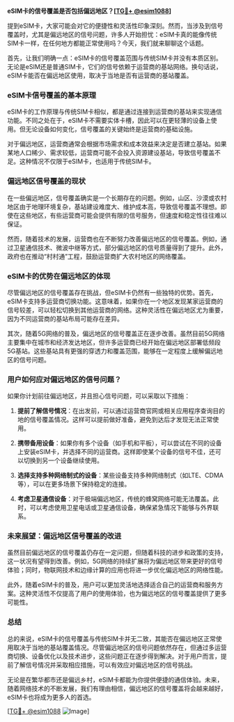 **eSIM卡的信号覆盖是否包括偏远地区？[[TG💪+ @esim1088](https://t.me/s/esim1088)]**

提到eSIM卡，大家可能会对它的便捷性和灵活性印象深刻。然而，当涉及到信号覆盖时，尤其是偏远地区的信号问题，许多人开始担忧：eSIM卡真的能像传统SIM卡一样，在任何地方都能正常使用吗？今天，我们就来聊聊这个话题。

首先，让我们明确一点：eSIM卡的信号覆盖范围与传统SIM卡并没有本质区别。无论是eSIM还是普通SIM卡，它们的信号依赖于运营商的基站网络。换句话说，eSIM卡能否在偏远地区使用，取决于当地是否有运营商的基站覆盖。

### **eSIM卡信号覆盖的基本原理**

eSIM卡的工作原理与传统SIM卡相似，都是通过连接到运营商的基站来实现通信功能。不同之处在于，eSIM卡不需要实体卡槽，因此可以在更轻薄的设备上使用。但无论设备如何变化，信号覆盖的关键始终是运营商的基础设施。

对于偏远地区，运营商通常会根据市场需求和成本效益来决定是否建立基站。如果某地人口稀少、需求较低，运营商可能不会投入资源建设基站，导致信号覆盖不足。这种情况不仅限于eSIM卡，也适用于传统SIM卡。

### **偏远地区信号覆盖的现状**

在一些偏远地区，信号覆盖确实是一个长期存在的问题。例如，山区、沙漠或农村地区由于地理环境复杂，基站建设难度大、维护成本高，导致信号覆盖不理想。即使在这些地区，有些运营商可能会提供有限的信号服务，但速度和稳定性往往难以保证。

然而，随着技术的发展，运营商也在不断努力改善偏远地区的信号覆盖。例如，通过卫星通信技术、微波中继等方式，部分偏远地区的信号质量得到了提升。此外，政府也在推动“村村通”工程，鼓励运营商扩大农村地区的网络覆盖。

### **eSIM卡的优势在偏远地区的体现**

尽管偏远地区的信号覆盖存在挑战，但eSIM卡仍然有一些独特的优势。首先，eSIM卡支持多运营商切换功能。这意味着，如果你在一个地区发现某家运营商的信号较差，可以轻松切换到其他运营商的网络。这种灵活性在偏远地区尤为重要，因为不同运营商的基站布局可能存在差异。

其次，随着5G网络的普及，偏远地区的信号覆盖正在逐步改善。虽然目前5G网络主要集中在城市和经济发达地区，但许多运营商已经开始在偏远地区部署低频段5G基站。这些基站具有更强的穿透力和覆盖范围，能够在一定程度上缓解偏远地区的信号问题。

### **用户如何应对偏远地区的信号问题？**

如果你计划前往偏远地区，并且担心信号问题，可以采取以下措施：

1. **提前了解信号情况**：在出发前，可以通过运营商官网或相关应用程序查询目的地的信号覆盖情况。这样可以提前做好准备，避免到达后才发现无法正常使用。
   
2. **携带备用设备**：如果你有多个设备（如手机和平板），可以尝试在不同的设备上安装eSIM卡，并选择不同的运营商。这样即使某个设备的信号不佳，还可以切换到另一个设备继续使用。

3. **选择支持多种网络制式的设备**：某些设备支持多种网络制式（如LTE、CDMA等），可以在更多场景下保持稳定的连接。

4. **考虑卫星通信设备**：对于极端偏远地区，传统的蜂窝网络可能无法覆盖。此时，可以考虑使用卫星电话或卫星通信设备，确保紧急情况下能够与外界联系。

### **未来展望：偏远地区信号覆盖的改进**

虽然目前偏远地区的信号覆盖仍存在一定问题，但随着科技的进步和政策的支持，这一状况有望得到改善。例如，5G网络的持续扩展将为偏远地区带来更好的信号体验；同时，物联网技术和边缘计算的应用也将进一步优化偏远地区的网络性能。

此外，随着eSIM卡的普及，用户可以更加灵活地选择适合自己的运营商和服务方案。这种灵活性不仅提高了用户的使用体验，也为偏远地区的信号覆盖提供了更多可能性。

### **总结**

总的来说，eSIM卡的信号覆盖与传统SIM卡并无二致，其能否在偏远地区正常使用取决于当地的基站覆盖情况。尽管偏远地区的信号问题依然存在，但通过多运营商切换、设备优化以及技术进步，这些问题正在逐步得到解决。对于用户而言，提前了解信号情况并采取相应措施，可以有效应对偏远地区的信号挑战。

无论是在繁华都市还是偏远乡村，eSIM卡都能为你提供便捷的通信体验。未来，随着网络技术的不断发展，我们有理由相信，偏远地区的信号覆盖将会越来越好，eSIM卡也将成为更多人的首选。

[[TG💪+ @esim1088](https://t.me/s/esim1088) ![Image](https://i.postimg.cc/4NQfJmqS/Snipaste-2025-05-13-00-14-12.png)]